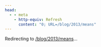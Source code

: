 ```yaml
---
head:
  - - meta
    - http-equiv: Refresh
      content: "0; URL=/blog/2013/means"
---
```


Redirecting to <a href="/blog/2013/means">/blog/2013/means</a>…
